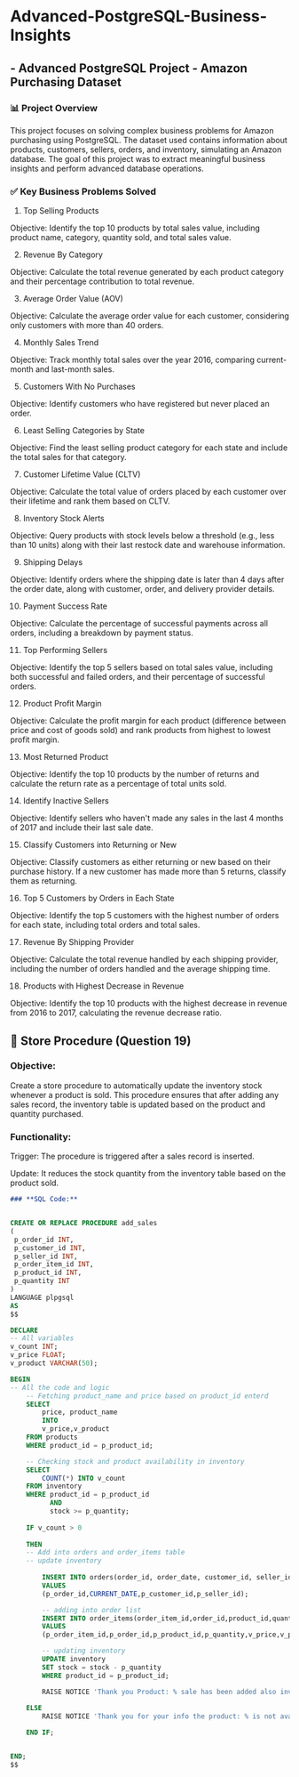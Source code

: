 # Advanced-PostgreSQL-Business-Insights

## - Advanced PostgreSQL Project - Amazon Purchasing Dataset

### 📊 Project Overview

This project focuses on solving complex business problems for Amazon purchasing using PostgreSQL. The dataset used contains information about products, customers, sellers, orders, and inventory, simulating an Amazon database. The goal of this project was to extract meaningful business insights and perform advanced database operations.

### ✅ Key Business Problems Solved

1. Top Selling Products

Objective: Identify the top 10 products by total sales value, including product name, category, quantity sold, and total sales value.

2. Revenue By Category

Objective: Calculate the total revenue generated by each product category and their percentage contribution to total revenue.

3. Average Order Value (AOV)

Objective: Calculate the average order value for each customer, considering only customers with more than 40 orders.

4. Monthly Sales Trend

Objective: Track monthly total sales over the year 2016, comparing current-month and last-month sales.

5. Customers With No Purchases

Objective: Identify customers who have registered but never placed an order.

6. Least Selling Categories by State

Objective: Find the least selling product category for each state and include the total sales for that category.

7. Customer Lifetime Value (CLTV)

Objective: Calculate the total value of orders placed by each customer over their lifetime and rank them based on CLTV.

8. Inventory Stock Alerts

Objective: Query products with stock levels below a threshold (e.g., less than 10 units) along with their last restock date and warehouse information.

9. Shipping Delays

Objective: Identify orders where the shipping date is later than 4 days after the order date, along with customer, order, and delivery provider details.

10. Payment Success Rate

Objective: Calculate the percentage of successful payments across all orders, including a breakdown by payment status.

11. Top Performing Sellers

Objective: Identify the top 5 sellers based on total sales value, including both successful and failed orders, and their percentage of successful orders.

12. Product Profit Margin

Objective: Calculate the profit margin for each product (difference between price and cost of goods sold) and rank products from highest to lowest profit margin.

13. Most Returned Product

Objective: Identify the top 10 products by the number of returns and calculate the return rate as a percentage of total units sold.

14. Identify Inactive Sellers

Objective: Identify sellers who haven't made any sales in the last 4 months of 2017 and include their last sale date.

15. Classify Customers into Returning or New

Objective: Classify customers as either returning or new based on their purchase history. If a new customer has made more than 5 returns, classify them as returning.

16. Top 5 Customers by Orders in Each State

Objective: Identify the top 5 customers with the highest number of orders for each state, including total orders and total sales.

17. Revenue By Shipping Provider

Objective: Calculate the total revenue handled by each shipping provider, including the number of orders handled and the average shipping time.

18. Products with Highest Decrease in Revenue

Objective: Identify the top 10 products with the highest decrease in revenue from 2016 to 2017, calculating the revenue decrease ratio.


## 📝 Store Procedure (Question 19)

### Objective:

Create a store procedure to automatically update the inventory stock whenever a product is sold. This procedure ensures that after adding any sales record, the inventory table is updated based on the product and quantity purchased.

### Functionality:

Trigger: The procedure is triggered after a sales record is inserted.

Update: It reduces the stock quantity from the inventory table based on the product sold.



```markdown
### **SQL Code:**
```
```sql

CREATE OR REPLACE PROCEDURE add_sales
(
 p_order_id INT,
 p_customer_id INT,
 p_seller_id INT,
 p_order_item_id INT,
 p_product_id INT,
 p_quantity INT
)
LANGUAGE plpgsql
AS
$$

DECLARE
-- All variables
v_count INT;
v_price FLOAT;
v_product VARCHAR(50);

BEGIN
-- All the code and logic
    -- Fetching product_name and price based on product_id enterd
    SELECT 
	    price, product_name
	    INTO 
		v_price,v_product
	FROM products
	WHERE product_id = p_product_id;

	-- Checking stock and product availability in inventory
	SELECT
	    COUNT(*) INTO v_count
	FROM inventory
	WHERE product_id = p_product_id 
	      AND 
		  stock >= p_quantity;
		  
	IF v_count > 0 
	
	THEN
	-- Add into orders and order_items table
	-- update inventory
	
		INSERT INTO orders(order_id, order_date, customer_id, seller_id)
		VALUES
		(p_order_id,CURRENT_DATE,p_customer_id,p_seller_id);

		-- adding into order list
		INSERT INTO order_items(order_item_id,order_id,product_id,quantity,price_per_unit,total_sale)
		VALUES
		(p_order_item_id,p_order_id,p_product_id,p_quantity,v_price,v_price * p_quantity);

		-- updating inventory
		UPDATE inventory
		SET stock = stock - p_quantity
		WHERE product_id = p_product_id;

		RAISE NOTICE 'Thank you Product: % sale has been added also inventory stock updates',v_product;
		
	ELSE
		RAISE NOTICE 'Thank you for your info the product: % is not available',v_product;

	END IF;


END;
$$
```
